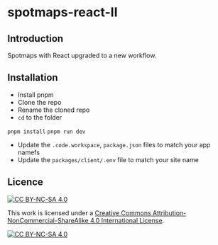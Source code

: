 # spotmaps-react-II

## Introduction

Spotmaps with React upgraded to a new workflow.

## Installation

- Install pnpm
- Clone the repo
- Rename the cloned repo
- `cd` to the folder

`pnpm install`
`pnpm run dev`

- Update the `.code.workspace`, `package.json` files to match your app namefs
- Update the `packages/client/.env` file to match your site name

## Licence

[![CC BY-NC-SA 4.0][cc-by-nc-sa-shield]][cc-by-nc-sa]

This work is licensed under a
[Creative Commons Attribution-NonCommercial-ShareAlike 4.0 International License][cc-by-nc-sa].

[![CC BY-NC-SA 4.0][cc-by-nc-sa-image]][cc-by-nc-sa]

[cc-by-nc-sa]: http://creativecommons.org/licenses/by-nc-sa/4.0/
[cc-by-nc-sa-image]: https://licensebuttons.net/l/by-nc-sa/4.0/88x31.png
[cc-by-nc-sa-shield]: https://img.shields.io/badge/License-CC%20BY--NC--SA%204.0-lightgrey.svg